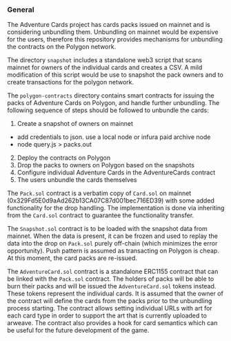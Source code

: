 ### General

The Adventure Cards project has cards packs issued on mainnet and is considering
unbundling them. Unbundling on mainnet would be expensive for the users, therefore
this repository provides mechanisms for unbundling the contracts on the Polygon
network.

The directory `snapshot` includes a standalone web3 script that scans mainnet
for owners of the individual cards and creates a CSV. A mild modification of
this script would be use to snapshot the pack owners and to create transactions
for the polygon network.

The `polygon-contracts` directory contains smart contracts for issuing the
packs of Adventure Cards on Polygon, and handle further unbundling. The following
sequence of steps should be followed to unbundle the cards:

1. Create a snapshot of owners on mainnet

- add credentials to json. use a local node or infura paid archive node
- node query.js > packs.out

2. Deploy the contracts on Polygon
3. Drop the packs to owners on Polygon based on the snapshots
4. Configure individual Adventure Cards in the AdventureCards contract
5. The users unbundle the cards themselves

The `Pack.sol` contract is a verbatim copy of `Card.sol` on mainnet
(0x329Fd5E0d9aAd262b13CA07C87d001bec716ED39) with some added functionality
for the drop handling. The implementation is done via inheriting from the
`Card.sol` contract to guarantee the functionality transfer.

The `Snapshot.sol` contract is to be loaded with the snapshot data from
mainnet. When the data is present, it can be frozen and used to replay
the data into the drop on `Pack.sol` purely off-chain (which minimizes the
error opportunity). Push pattern is assumed as transacting on Polygon is
cheap. At this moment, the card packs are re-issued.

The `AdventureCard.sol` contract is a standalone ERC1155 contract that
can be linked with the `Pack.sol` contract. The holders of packs will be
able to burn their packs and will be issued the `AdventureCard.sol` tokens
instead. These tokens represent the individual cards. It is assumed that
the owner of the contract will define the cards from the packs prior to
the unbundling process starting. The contract allows setting individual URLs
with art for each card type in order to support the art that is currently
uploaded to arweave. The contract also provides a hook for card semantics
which can be useful for the future development of the game.
